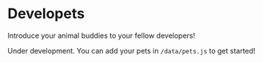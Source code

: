 # Developets
Introduce your animal buddies to your fellow developers!

Under development. You can add your pets in `/data/pets.js` to get started!
